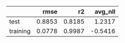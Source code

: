|          |   rmse |     r2 |   avg_nll |
|:---------|-------:|-------:|----------:|
| test     | 0.8853 | 0.8185 |    1.2317 |
| training | 0.0778 | 0.9987 |   -0.5416 |